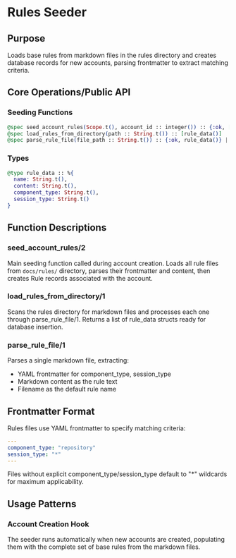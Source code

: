 # Rules Seeder

## Purpose
Loads base rules from markdown files in the rules directory and creates database records for new accounts, parsing frontmatter to extract matching criteria.

## Core Operations/Public API

### Seeding Functions
```elixir
@spec seed_account_rules(Scope.t(), account_id :: integer()) :: {:ok, [Rule.t()]} | {:error, term()}
@spec load_rules_from_directory(path :: String.t()) :: [rule_data()]
@spec parse_rule_file(file_path :: String.t()) :: {:ok, rule_data()} | {:error, term()}
```

### Types
```elixir
@type rule_data :: %{
  name: String.t(),
  content: String.t(),
  component_type: String.t(),
  session_type: String.t()
}
```

## Function Descriptions

### seed_account_rules/2
Main seeding function called during account creation. Loads all rule files from `docs/rules/` directory, parses their frontmatter and content, then creates Rule records associated with the account.

### load_rules_from_directory/1
Scans the rules directory for markdown files and processes each one through parse_rule_file/1. Returns a list of rule_data structs ready for database insertion.

### parse_rule_file/1
Parses a single markdown file, extracting:
- YAML frontmatter for component_type, session_type
- Markdown content as the rule text
- Filename as the default rule name

## Frontmatter Format

Rules files use YAML frontmatter to specify matching criteria:

```yaml
---
component_type: "repository"
session_type: "*"
---
```

Files without explicit component_type/session_type default to "*" wildcards for maximum applicability.

## Usage Patterns

### Account Creation Hook
The seeder runs automatically when new accounts are created, populating them with the complete set of base rules from the markdown files.